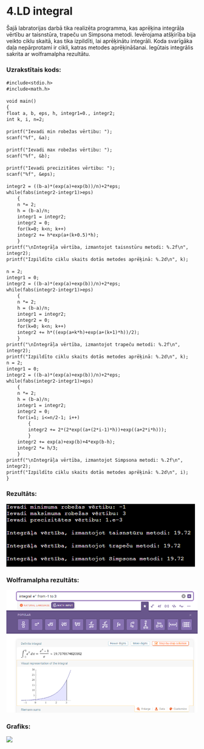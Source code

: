 # 4.LD integral
Šajā labratorijas darbā tika realizēta programma, kas aprēķina integrāļa vērtību ar taisnstūra, trapeču un Simpsona metodi. Ievērojama atšķirība bija veikto ciklu skaitā, kas tika izpildīti, lai aprēķinātu integrāli. Koda svarīgāka daļa nepārprotami ir cikli, katras metodes aprēķināšanai. Iegūtais integrālis sakrita ar wolframalpha rezultātu.
### Uzrakstītais kods:
```
#include<stdio.h>
#include<math.h>

void main()
{
float a, b, eps, h, integr1=0., integr2;
int k, i, n=2;

printf("Ievadi min robežas vērtibu: ");
scanf("%f", &a);

printf("Ievadi max robežas vērtibu: ");
scanf("%f", &b);

printf("Ievadi precizitātes vērtibu: ");
scanf("%f", &eps);

integr2 = ((b-a)*(exp(a)+exp(b))/n)+2*eps;
while(fabs(integr2-integr1)>eps)
    {
    n *= 2;
    h = (b-a)/n;
    integr1 = integr2;
    integr2 = 0;
    for(k=0; k<n; k++)
    integr2 += h*exp(a+(k+0.5)*h);
    }
printf("\nIntegrāļa vērtība, izmantojot taisnstūru metodi: %.2f\n", integr2);
printf("Izpildīto ciklu skaits dotās metodes aprēķinā: %.2d\n", k);

n = 2;
integr1 = 0;
integr2 = ((b-a)*(exp(a)+exp(b))/n)+2*eps;
while(fabs(integr2-integr1)>eps)
    {
    n *= 2;
    h = (b-a)/n;
    integr1 = integr2;
    integr2 = 0;
    for(k=0; k<n; k++)
    integr2 += h*((exp(a+k*h)+exp(a+(k+1)*h))/2);
    }
printf("\nIntegrāļa vērtība, izmantojot trapeču metodi: %.2f\n", integr2);
printf("Izpildīto ciklu skaits dotās metodes aprēķinā: %.2d\n", k);
n = 2;
integr1 = 0;
integr2 = ((b-a)*(exp(a)+exp(b))/n)+2*eps;
while(fabs(integr2-integr1)>eps)
    {
    n *= 2;
    h = (b-a)/n;
    integr1 = integr2;
    integr2 = 0;
    for(i=1; i<=n/2-1; i++)
        {
        integr2 += 2*(2*exp((a+(2*i-1)*h))+exp((a+2*i*h)));
        }
    integr2 += exp(a)+exp(b)+4*exp(b-h);
    integr2 *= h/3;
    }
printf("\nIntegrāļa vērtība, izmantojot Simpsona metodi: %.2f\n", integr2);
printf("Izpildīto ciklu skaits dotās metodes aprēķinā: %.2d\n", i);
}
```
### Rezultāts:

![](https://github.com/agurdziels/RTR105/blob/main/4.LD.%20integral/rezult%C4%81ts.png)

### Wolframalpha rezultāts:

![](https://github.com/agurdziels/RTR105/blob/main/4.LD.%20integral/wolframalpha.png)

### Grafiks:

![](https://user-images.githubusercontent.com/90239365/148620387-1ffd9ff9-294a-4363-a220-1a6810d4ef53.png)

